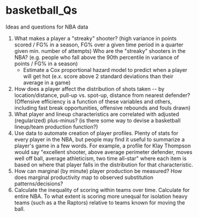# basketball_Qs
Ideas and questions for NBA data

1. What makes a player a "streaky" shooter? (high variance in points scored / FG% in a season, FG% over a given time period in a quarter given min. number of attempts) Who are the "streaky" shooters in the NBA? (e.g. people who fall above the 90th percentile in variance of points / FG% in a season)
    - Estimate a Cox proportional hazard model to predict when a player will get hot (e.x. score above 2 standard deviations than their average in a game)
2. How does a player affect the distribution of shots taken -- by location/distance, pull-up vs. spot-up, distance from nearest defender? (Offensive efficiency is a function of these variables and others, including fast break opportunities, offensive rebounds and fouls drawn) 
3. What player and lineup characteristics are correlated with adjusted (regularized) plus-minus? (is there some way to devise a basketball lineup/team production function?) 
4. Use data to automate creation of player profiles. Plenty of stats for every player in the NBA, but people may find it useful to summarize a player's game in a few words. For example, a profile for Klay Thompson would say "excellent shooter, above average perimeter defender, moves well off ball, average athleticism, two time all-star" where each item is based on where that player falls in the distribution for that characteristic. 
5. How can marginal (by minute) player production be measured? How does marginal productivity map to observed substitution patterns/decisions?
6. Calculate the inequality of scoring within teams over time. Calculate for entire NBA. To what extent is scoring more unequal for isolation heavy teams (such as a the Raptors) relative to teams known for moving the ball.